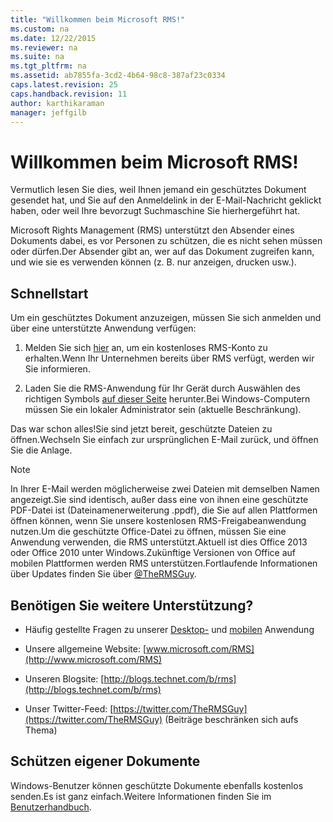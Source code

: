 ```yaml
---
title: "Willkommen beim Microsoft RMS!"
ms.custom: na
ms.date: 12/22/2015
ms.reviewer: na
ms.suite: na
ms.tgt_pltfrm: na
ms.assetid: ab7855fa-3cd2-4b64-98c8-387af23c0334
caps.latest.revision: 25
caps.handback.revision: 11
author: karthikaraman
manager: jeffgilb
---
```

# Willkommen beim Microsoft RMS!
Vermutlich lesen Sie dies, weil Ihnen jemand ein geschütztes Dokument gesendet hat, und Sie auf den Anmeldelink in der E-Mail-Nachricht geklickt haben, oder weil Ihre bevorzugt Suchmaschine Sie hierhergeführt hat.

Microsoft Rights Management (RMS) unterstützt den Absender eines Dokuments dabei, es vor Personen zu schützen, die es nicht sehen müssen oder dürfen.Der Absender gibt an, wer auf das Dokument zugreifen kann, und wie sie es verwenden können (z. B. nur anzeigen, drucken usw.).

## Schnellstart
Um ein geschütztes Dokument anzuzeigen, müssen Sie sich anmelden und über eine unterstützte Anwendung verfügen:

1.  Melden Sie sich [hier](https://portal.aadrm.com/) an, um ein kostenloses RMS-Konto zu erhalten.Wenn Ihr Unternehmen bereits über RMS verfügt, werden wir Sie informieren.

2.  Laden Sie die RMS-Anwendung für Ihr Gerät durch Auswählen des richtigen Symbols [auf dieser Seite](http://portal.aadrm.com/home/download) herunter.Bei Windows-Computern müssen Sie ein lokaler Administrator sein (aktuelle Beschränkung).

Das war schon alles!Sie sind jetzt bereit, geschützte Dateien zu öffnen.Wechseln Sie einfach zur ursprünglichen E-Mail zurück, und öffnen Sie die Anlage.

> [!NOTE]
> In Ihrer E-Mail werden möglicherweise zwei Dateien mit demselben Namen angezeigt.Sie sind identisch, außer dass eine von ihnen eine geschützte PDF-Datei ist (Dateinamenerweiterung .ppdf), die Sie auf allen Plattformen öffnen können, wenn Sie unsere kostenlosen RMS-Freigabeanwendung nutzen.Um die geschützte Office-Datei zu öffnen, müssen Sie eine Anwendung verwenden, die RMS unterstützt.Aktuell ist dies Office 2013 oder Office 2010 unter Windows.Zukünftige Versionen von Office auf mobilen Plattformen werden RMS unterstützen.Fortlaufende Informationen über Updates finden Sie über [@TheRMSGuy](https://twitter.com/TheRMSGuy).

## Benötigen Sie weitere Unterstützung?

-   Häufig gestellte Fragen zu unserer [Desktop-](http://technet.microsoft.com/dn467883) und [mobilen](http://technet.microsoft.com/dn451248) Anwendung

-   Unsere allgemeine Website: [www.microsoft.com/RMS](http://www.microsoft.com/RMS)

-   Unseren Blogsite: [http://blogs.technet.com/b/rms](http://blogs.technet.com/b/rms)

-   Unser Twitter-Feed: [https://twitter.com/TheRMSGuy](https://twitter.com/TheRMSGuy) (Beiträge beschränken sich aufs Thema)

## Schützen eigener Dokumente
Windows-Benutzer können geschützte Dokumente ebenfalls kostenlos senden.Es ist ganz einfach.Weitere Informationen finden Sie im [Benutzerhandbuch](http://technet.microsoft.com/library/dn574735%28v=ws.10%29.aspx).


